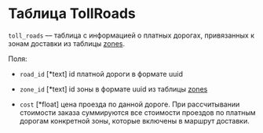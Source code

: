 # Таблица TollRoads

`toll_roads` –– таблица с информацией о платных дорогах, привязанных к зонам доставки из таблицы [zones](zones.md).

Поля:

- `road_id` [*text] id платной дороги в формате uuid

- `zone_id` [*text] id зоны в формате uuid из таблицы [zones](zones.md)

- `cost` [*float] цена проезда по данной дороге. При рассчитывании стоимости заказа суммируются все стоимости проездов по платным дорогам конкретной зоны, которые включены в маршрут доставки.
